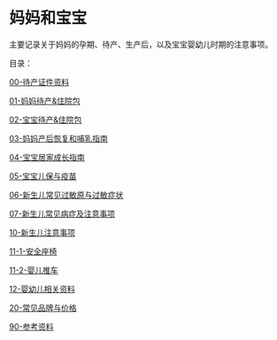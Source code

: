 # 妈妈和宝宝

主要记录关于妈妈的孕期、待产、生产后，以及宝宝婴幼儿时期的注意事项。

目录：

[00-待产证件资料](pages/00-%E5%BE%85%E4%BA%A7%E8%AF%81%E4%BB%B6%E8%B5%84%E6%96%99.md)

[01-妈妈待产&住院包](pages/01-%E5%A6%88%E5%A6%88%E5%BE%85%E4%BA%A7%26%E4%BD%8F%E9%99%A2%E5%8C%85.md)

[02-宝宝待产&住院包](pages/02-%E5%AE%9D%E5%AE%9D%E5%BE%85%E4%BA%A7%26%E4%BD%8F%E9%99%A2%E5%8C%85.md)

[03-妈妈产后恢复和哺乳指南](pages/03-%E5%A6%88%E5%A6%88%E4%BA%A7%E5%90%8E%E6%81%A2%E5%A4%8D%E5%92%8C%E5%93%BA%E4%B9%B3%E6%8C%87%E5%8D%97.md)

[04-宝宝居家成长指南](pages/04-%E5%AE%9D%E5%AE%9D%E5%B1%85%E5%AE%B6%E6%88%90%E9%95%BF%E6%8C%87%E5%8D%97.md)

[05-宝宝儿保与疫苗](pages/05-%E5%AE%9D%E5%AE%9D%E5%84%BF%E4%BF%9D%E4%B8%8E%E7%96%AB%E8%8B%97.md)

[06-新生儿常见过敏原与过敏症状](pages/06-%E6%96%B0%E7%94%9F%E5%84%BF%E5%B8%B8%E8%A7%81%E8%BF%87%E6%95%8F%E5%8E%9F%E4%B8%8E%E8%BF%87%E6%95%8F%E7%97%87%E7%8A%B6.md)

[07-新生儿常见病症及注意事项](pages/07-%E6%96%B0%E7%94%9F%E5%84%BF%E5%B8%B8%E8%A7%81%E7%97%85%E7%97%87%E5%8F%8A%E6%B3%A8%E6%84%8F%E4%BA%8B%E9%A1%B9.md)

[10-新生儿注意事项](pages/10-%E6%96%B0%E7%94%9F%E5%84%BF%E6%B3%A8%E6%84%8F%E4%BA%8B%E9%A1%B9.md)

[11-1-安全座椅](pages/11-1-%E5%AE%89%E5%85%A8%E5%BA%A7%E6%A4%85.md)

[11-2-婴儿推车](pages/11-2-%E5%A9%B4%E5%84%BF%E6%8E%A8%E8%BD%A6.md)

[12-婴幼儿相关资料](pages/12-%E5%A9%B4%E5%B9%BC%E5%84%BF%E7%9B%B8%E5%85%B3%E8%B5%84%E6%96%99.md)

[20-常见品牌与价格](pages/20-%E5%B8%B8%E8%A7%81%E5%93%81%E7%89%8C%E4%B8%8E%E4%BB%B7%E6%A0%BC.md)

[90-参考资料](pages/90-%E5%8F%82%E8%80%83%E8%B5%84%E6%96%99.md)
